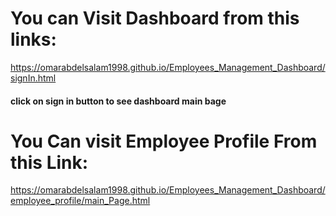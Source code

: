 <h1>You can Visit Dashboard from this links:</h1>


https://omarabdelsalam1998.github.io/Employees_Management_Dashboard/signIn.html


<h4>click on sign in button to see dashboard main bage</h4>





<h1>You Can visit Employee Profile From this Link:</h1>


https://omarabdelsalam1998.github.io/Employees_Management_Dashboard/employee_profile/main_Page.html